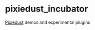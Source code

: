 # pixiedust_incubator

[Pixiedust](https://github.com/ibm-watson-data-lab/pixiedust) demos and experimental plugins

